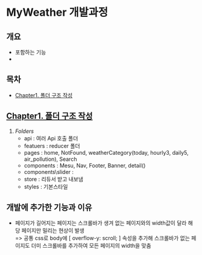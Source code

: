 # MyWeather 개발과정

## 개요

-  포함하는 기능
-

## 목차

-  [Chapter1. 폴더 구조 작성](#chapter1-폴더-구조-작성)

## [Chapter1. 폴더 구조 작성](#목차)

1. _Folders_
   -  api : 여러 Api 호출 폴더
   -  featuers : reducer 폴더
   -  pages : home, NotFound, weatherCategory(today, hourly3, daily5, air_pollution), Search
   -  components : Mesu, Nav, Footer, Banner, detail()
   -  components\slider :
   -  store : 리듀서 받고 내보냄
   -  styles : 기본스타일

## 개발에 추가한 기능과 이유

-  페이지가 길어지는 페이지는 스크롤바가 생겨 없는 페이지와의 width값이 달라 해당 페이지만 밀리는 현상이 발생\
   => 공통 css로 body에 [ overflow-y: scroll; ] 속성을 추가해 스크롤바가 없는 페이지도 더미 스크롤바를 추가하여 모든 페이지의 width을 맞춤

